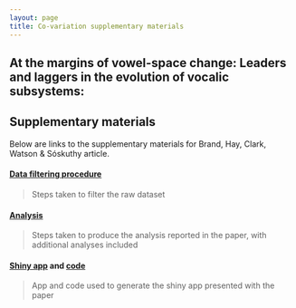 ```yaml
---
layout: page
title: Co-variation supplementary materials
---
```


## At the margins of vowel-space change: Leaders and laggers in the evolution of vocalic subsystems:
## Supplementary materials

Below are links to the supplementary materials for Brand, Hay, Clark, Watson & Sóskuthy article.

#### [Data filtering procedure](https://jamesbrandscience.github.io/assets/covariation/Covariation_monophthongs_filtering.html)

> Steps taken to filter the raw dataset

#### [Analysis](https://jamesbrandscience.github.io/assets/covariation/Covariation_monophthongs_gamm_JB.html)

> Steps taken to produce the analysis reported in the paper, with additional analyses included

#### [Shiny app](https://nzilbb.shinyapps.io/Covariation_shiny/) and [code](https://jamesbrandscience.github.io/assets/covariation/Covariation_shiny.zip)

> App and code used to generate the shiny app presented with the paper
